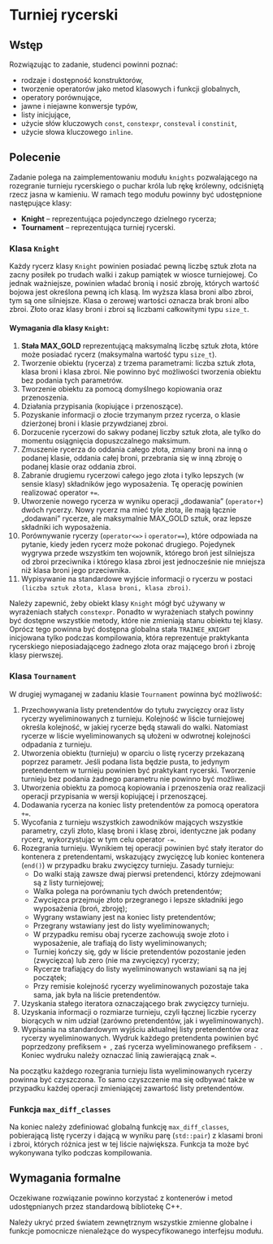 # Turniej rycerski

## Wstęp

Rozwiązując to zadanie, studenci powinni poznać:

- rodzaje i dostępność konstruktorów,
- tworzenie operatorów jako metod klasowych i funkcji globalnych,
- operatory porównujące,
- jawne i niejawne konwersje typów,
- listy inicjujące,
- użycie słów kluczowych `const`, `constexpr`, `consteval` i `constinit`,
- użycie słowa kluczowego `inline`.

## Polecenie

Zadanie polega na zaimplementowaniu modułu `knights` pozwalającego na rozegranie turnieju rycerskiego o puchar króla lub rękę królewny, odciśniętą rzecz jasna w kamieniu. W ramach tego modułu powinny być udostępnione następujące klasy:

- **Knight** – reprezentująca pojedynczego dzielnego rycerza;
- **Tournament** – reprezentująca turniej rycerski.

### Klasa `Knight`

Każdy rycerz klasy `Knight` powinien posiadać pewną liczbę sztuk złota na zacny posiłek po trudach walki i zakup pamiątek w wiosce turniejowej. Co jednak ważniejsze, powinien władać bronią i nosić zbroję, których wartość bojowa jest określona pewną ich klasą. Im wyższa klasa broni albo zbroi, tym są one silniejsze. Klasa o zerowej wartości oznacza brak broni albo zbroi. Złoto oraz klasy broni i zbroi są liczbami całkowitymi typu `size_t`.

#### Wymagania dla klasy `Knight`:

1. **Stała MAX_GOLD** reprezentującą maksymalną liczbę sztuk złota, które może posiadać rycerz (maksymalna wartość typu `size_t`).
2. Tworzenie obiektu (rycerza) z trzema parametrami: liczba sztuk złota, klasa broni i klasa zbroi. Nie powinno być możliwości tworzenia obiektu bez podania tych parametrów.
3. Tworzenie obiektu za pomocą domyślnego kopiowania oraz przenoszenia.
4. Działania przypisania (kopiujące i przenoszące).
5. Pozyskanie informacji o złocie trzymanym przez rycerza, o klasie dzierżonej broni i klasie przywdzianej zbroi.
6. Dorzucenie rycerzowi do sakwy podanej liczby sztuk złota, ale tylko do momentu osiągnięcia dopuszczalnego maksimum.
7. Zmuszenie rycerza do oddania całego złota, zmiany broni na inną o podanej klasie, oddania całej broni, przebrania się w inną zbroję o podanej klasie oraz oddania zbroi.
8. Zabranie drugiemu rycerzowi całego jego złota i tylko lepszych (w sensie klasy) składników jego wyposażenia. Tę operację powinien realizować operator `+=`.
9. Utworzenie nowego rycerza w wyniku operacji „dodawania” (`operator+`) dwóch rycerzy. Nowy rycerz ma mieć tyle złota, ile mają łącznie „dodawani” rycerze, ale maksymalnie MAX_GOLD sztuk, oraz lepsze składniki ich wyposażenia.
10. Porównywanie rycerzy (`operator<=>` i `operator==`), które odpowiada na pytanie, kiedy jeden rycerz może pokonać drugiego. Pojedynek wygrywa przede wszystkim ten wojownik, którego broń jest silniejsza od zbroi przeciwnika i którego klasa zbroi jest jednocześnie nie mniejsza niż klasa broni jego przeciwnika.
11. Wypisywanie na standardowe wyjście informacji o rycerzu w postaci `(liczba sztuk złota, klasa broni, klasa zbroi)`.

Należy zapewnić, żeby obiekt klasy `Knight` mógł być używany w wyrażeniach stałych `constexpr`. Ponadto w wyrażeniach stałych powinny być dostępne wszystkie metody, które nie zmieniają stanu obiektu tej klasy. Oprócz tego powinna być dostępna globalna stała `TRAINEE_KNIGHT` inicjowana tylko podczas kompilowania, która reprezentuje praktykanta rycerskiego nieposiadającego żadnego złota oraz mającego broń i zbroję klasy pierwszej.

### Klasa `Tournament`

W drugiej wymaganej w zadaniu klasie `Tournament` powinna być możliwość:

1. Przechowywania listy pretendentów do tytułu zwycięzcy oraz listy rycerzy wyeliminowanych z turnieju. Kolejność w liście turniejowej określa kolejność, w jakiej rycerze będą stawali do walki. Natomiast rycerze w liście wyeliminowanych są ułożeni w odwrotnej kolejności odpadania z turnieju.
2. Utworzenia obiektu (turnieju) w oparciu o listę rycerzy przekazaną poprzez parametr. Jeśli podana lista będzie pusta, to jedynym pretendentem w turnieju powinien być praktykant rycerski. Tworzenie turnieju bez podania żadnego parametru nie powinno być możliwe.
3. Utworzenia obiektu za pomocą kopiowania i przenoszenia oraz realizacji operacji przypisania w wersji kopiującej i przenoszącej.
4. Dodawania rycerza na koniec listy pretendentów za pomocą operatora `+=`.
5. Wycofania z turnieju wszystkich zawodników mających wszystkie parametry, czyli złoto, klasę broni i klasę zbroi, identyczne jak podany rycerz, wykorzystując w tym celu operator `-=`.
6. Rozegrania turnieju. Wynikiem tej operacji powinien być stały iterator do kontenera z pretendentami, wskazujący zwycięzcę lub koniec kontenera (`end()`) w przypadku braku zwycięzcy turnieju. Zasady turnieju:
    - Do walki stają zawsze dwaj pierwsi pretendenci, którzy zdejmowani są z listy turniejowej;
    - Walka polega na porównaniu tych dwóch pretendentów;
    - Zwycięzca przejmuje złoto przegranego i lepsze składniki jego wyposażenia (broń, zbroję);
    - Wygrany wstawiany jest na koniec listy pretendentów;
    - Przegrany wstawiany jest do listy wyeliminowanych;
    - W przypadku remisu obaj rycerze zachowują swoje złoto i wyposażenie, ale trafiają do listy wyeliminowanych;
    - Turniej kończy się, gdy w liście pretendentów pozostanie jeden (zwycięzca) lub zero (nie ma zwycięzcy) rycerzy;
    - Rycerze trafiający do listy wyeliminowanych wstawiani są na jej początek;
    - Przy remisie kolejność rycerzy wyeliminowanych pozostaje taka sama, jak była na liście pretendentów.
7. Uzyskania stałego iteratora oznaczającego brak zwycięzcy turnieju.
8. Uzyskania informacji o rozmiarze turnieju, czyli łącznej liczbie rycerzy biorących w nim udział (zarówno pretendentów, jak i wyeliminowanych).
9. Wypisania na standardowym wyjściu aktualnej listy pretendentów oraz rycerzy wyeliminowanych. Wydruk każdego pretendenta powinien być poprzedzony prefiksem `+ `, zaś rycerza wyeliminowanego prefiksem `- `. Koniec wydruku należy oznaczać linią zawierającą znak `=`.

Na początku każdego rozegrania turnieju lista wyeliminowanych rycerzy powinna być czyszczona. To samo czyszczenie ma się odbywać także w przypadku każdej operacji zmieniającej zawartość listy pretendentów.

### Funkcja `max_diff_classes`

Na koniec należy zdefiniować globalną funkcję `max_diff_classes`, pobierającą listę rycerzy i dającą w wyniku parę (`std::pair`) z klasami broni i zbroi, których różnica jest w tej liście największa. Funkcja ta może być wykonywana tylko podczas kompilowania.

## Wymagania formalne

Oczekiwane rozwiązanie powinno korzystać z kontenerów i metod udostępnianych przez standardową bibliotekę C++.

Należy ukryć przed światem zewnętrznym wszystkie zmienne globalne i funkcje pomocnicze nienależące do wyspecyfikowanego interfejsu modułu.
